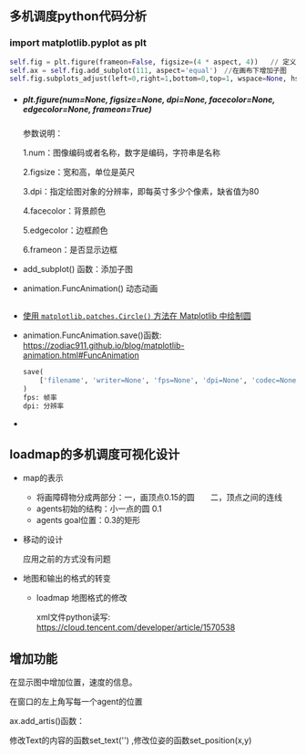 ## 多机调度python代码分析

### import matplotlib.pyplot as plt

```py
self.fig = plt.figure(frameon=False, figsize=(4 * aspect, 4))   // 定义了一个图像
self.ax = self.fig.add_subplot(111, aspect='equal')　//在画布下增加子图
self.fig.subplots_adjust(left=0,right=1,bottom=0,top=1, wspace=None, hspace=None)　// 
```

- ##### plt.figure(num=None, figsize=None, dpi=None, facecolor=None, edgecolor=None, frameon=True) 

  参数说明：

  1.num：图像编码或者名称，数字是编码，字符串是名称

  2.figsize：宽和高，单位是英尺

  3.dpi：指定绘图对象的分辨率，即每英寸多少个像素，缺省值为80 

  4.facecolor：背景颜色

  5.edgecolor：边框颜色

  6.frameon：是否显示边框

- add_subplot() 函数：添加子图

- animation.FuncAnimation() 动态动画

  ```py
  ```

- [使用 `matplotlib.patches.Circle()` 方法在 Matplotlib 中绘制圆           ](https://www.delftstack.com/zh/howto/matplotlib/how-to-plot-a-circle-in-matplotlib/#%E4%BD%BF%E7%94%A8-matplotlib.patches.circle-%E6%96%B9%E6%B3%95%E5%9C%A8-matplotlib-%E4%B8%AD%E7%BB%98%E5%88%B6%E5%9C%86)

- animation.FuncAnimation.save()函数: 　https://zodiac911.github.io/blog/matplotlib-animation.html#FuncAnimation

  ```python
  save(
      ['filename', 'writer=None', 'fps=None', 'dpi=None', 'codec=None', 'bitrate=None', 'extra_args=None', 'metadata=None', 'extra_anim=None', 'savefig_kwargs=None'],
  )
  fps: 帧率
  dpi: 分辨率
  ```

  

- 

## loadmap的多机调度可视化设计

- map的表示

  - 将画障碍物分成两部分：一，画顶点0.15的圆　　二，顶点之间的连线
  - agents初始的结构：小一点的圆 0.1
  - agents goal位置：0.3的矩形

- 移动的设计

  应用之前的方式没有问题

- 地图和输出的格式的转变

  - loadmap 地图格式的修改

    xml文件python读写: https://cloud.tencent.com/developer/article/1570538




## 增加功能

在显示图中增加位置，速度的信息。

在窗口的左上角写每一个agent的位置

ax.add_artis()函数：

修改Text的内容的函数set_text('') ,修改位姿的函数set_position(x,y)

​	